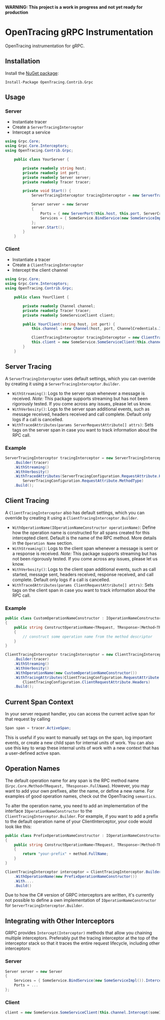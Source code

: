 **WARNING: This project is a work in progress and not yet ready for production**

# OpenTracing gRPC Instrumentation

OpenTracing instrumentation for gRPC.

## Installation

Install the [NuGet package](https://www.nuget.org/packages/OpenTracing.Contrib.Grpc/):

    Install-Package OpenTracing.Contrib.Grpc

## Usage

### Server

- Instantiate tracer
- Create a `ServerTracingInterceptor`
- Intercept a service

```csharp
using Grpc.Core;
using Grpc.Core.Interceptors;
using OpenTracing.Contrib.Grpc;

    public class YourServer {

        private readonly string host;
        private readonly int port;
        private readonly Server server;
        private readonly Tracer tracer;

        private void Start() {
            ServerTracingInterceptor tracingInterceptor = new ServerTracingInterceptor(this.tracer);

            Server server = new Server
            {
                Ports = { new ServerPort(this.host, this.port, ServerCredentials.Insecure) },
                Services = { SomeService.BindService(new SomeServiceImpl()).Intercept(tracingInterceptor) }
            };
            server.Start();
        }
    }
```

### Client

- Instantiate a tracer
- Create a `ClientTracingInterceptor`
- Intercept the client channel

```csharp
using Grpc.Core;
using Grpc.Core.Interceptors;
using OpenTracing.Contrib.Grpc;

    public class YourClient {

        private readonly Channel channel;
        private readonly Tracer tracer;
        private readonly SomeServiceClient client;

        public YourClient(string host, int port) {
            this.channel = new Channel(host, port, ChannelCredentials.Insecure);

            ClientTracingInterceptor tracingInterceptor = new ClientTracingInterceptor(this.tracer);
            this.client = new SomeService.SomeServiceClient(this.channel.Intercept(tracingInterceptor));
        }
    }
```

## Server Tracing

A `ServerTracingInterceptor` uses default settings, which you can override by creating it using a `ServerTracingInterceptor.Builder`.

- `WithStreaming()`: Logs to the server span whenever a message is received. *Note:* This package supports streaming but has not been rigorously tested. If you come across any issues, please let us know.
- `WithVerbosity()`: Logs to the server span additional events, such as message received, headers received and call complete. Default only logs if a call is cancelled.
- `WithTracedAttributes(params ServerRequestAttribute[] attrs)`: Sets tags on the server span in case you want to track information about the RPC call.

### Example

```csharp
ServerTracingInterceptor tracingInterceptor = new ServerTracingInterceptor
    .Builder(tracer)
    .WithStreaming()
    .WithVerbosity()
    .WithTracedAttributes(ServerTracingConfiguration.RequestAttribute.Headers,
        ServerTracingConfiguration.RequestAttribute.MethodType)
    .Build();
```

## Client Tracing

A `ClientTracingInterceptor` also has default settings, which you can override by creating it using a `ClientTracingInterceptor.Builder`.

- `WithOperationName(IOperationNameConstructor operationName)`: Define how the operation name is constructed for all spans created for this intercepted client. Default is the name of the RPC method. More details in the `Operation Name` section.
- `WithStreaming()`: Logs to the client span whenever a message is sent or a response is received. *Note:* This package supports streaming but has not been rigorously tested. If you come across any issues, please let us know.
- `WithVerbosity()`: Logs to the client span additional events, such as call started, message sent, headers received, response received, and call complete. Default only logs if a call is cancelled.
- `WithTracedAttributes(params ClientRequestAttribute[] attrs)`: Sets tags on the client span in case you want to track information about the RPC call.

### Example
```csharp
public class CustomOperationNameConstructor : IOperationNameConstructor
{
    public string ConstructOperationName<TRequest, TResponse>(Method<TRequest, TResponse> method)
    {
        // construct some operation name from the method descriptor
    }
}

ClientTracingInterceptor tracingInterceptor = new ClientTracingInterceptor
    .Builder(tracer)
    .WithStreaming()
    .WithVerbosity()
    .WithOperationName(new CustomOperationNameConstructor())
    .WithTracingAttributes(ClientTracingConfiguration.RequestAttribute.AllCallOptions,
        ClientTracingConfiguration.ClientRequestAttribute.Headers)
    .Build();
```

## Current Span Context

In your server request handler, you can access the current active span for that request by calling

```csharp
Span span = tracer.ActiveSpan;
```

This is useful if you want to manually set tags on the span, log important events, or create a new child span for internal units of work. You can also use this key to wrap these internal units of work with a new context that has a user-defined active span.

## Operation Names

The default operation name for any span is the RPC method name (`Grpc.Core.Method<TRequest, TResponse>.FullName`). However, you may want to add your own prefixes, alter the name, or define a new name. For examples of good operation names, check out the OpenTracing `semantics`.

To alter the operation name, you need to add an implementation of the interface `IOperationNameConstructor` to the `ClientTracingInterceptor.Builder`. For example, if you want to add a prefix to the default operation name of your ClientInterceptor, your code would look like this:

```csharp
public class PrefixOperationNameConstructor : IOperationNameConstructor
{
    public string ConstructOperationName<TRequest, TResponse>(Method<TRequest, TResponse> method)
    {
        return "your-prefix" + method.FullName;
    }
}

ClientTracingInterceptor interceptor = ClientTracingInterceptor.Builder ...
    .WithOperationName(new PrefixOperationNameConstructor())
    .With....
    .Build()
```

Due to how the C# version of GRPC interceptors are written, it's currently not possible to define a own implementation of `IOperationNameConstructor` for `ServerTracingInterceptor.Builder`.

## Integrating with Other Interceptors
GRPC provides `Intercept(Interceptor)` methods that allow you chaining multiple interceptors. Preferably put the tracing interceptor at the top of the interceptor stack so that it traces the entire request lifecycle, including other interceptors:

### Server
```csharp
Server server = new Server
{
    Services = { SomeService.BindService(new SomeServiceImpl()).Intercept(someInterceptor).Intercept(someOtherInterceptor).Intercept(serverTracingInterceptor) }
    Ports = ...
};
```

### Client
```csharp
client = new SomeService.SomeServiceClient(this.channel.Intercept(someInterceptor).Intercept(someOtherInterceptor).Intercept(clientTracingInterceptor));
```